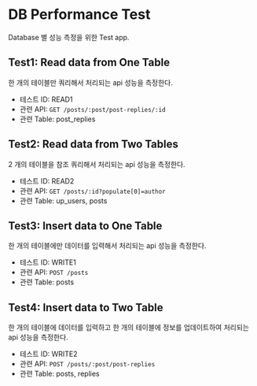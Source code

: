 # DB Performance Test

Database 별 성능 측정을 위한 Test app.

## Test1: Read data from One Table

한 개의 테이블만 쿼리해서 처리되는 api 성능을 측정한다.

- 테스트 ID: READ1
- 관련 API: `GET /posts/:post/post-replies/:id`
- 관련 Table: post_replies

## Test2: Read data from Two Tables

2 개의 테이블을 참조 쿼리해서 처리되는 api 성능을 측정한다.

- 테스트 ID: READ2
- 관련 API: `GET /posts/:id?populate[0]=author`
- 관련 Table: up_users, posts

## Test3: Insert data to One Table

한 개의 테이블에만 데이터를 입력해서 처리되는 api 성능을 측정한다.

- 테스트 ID: WRITE1
- 관련 API: `POST /posts`
- 관련 Table: posts

## Test4: Insert data to Two Table

한 개의 테이블에 데이터를 입력하고 한 개의 테이블에 정보를 업데이트하여 처리되는 api 성능을 측정한다.

- 테스트 ID: WRITE2
- 관련 API: `POST /posts/:post/post-replies`
- 관련 Table: posts, replies
